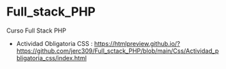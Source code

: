 # Full_stack_PHP
Curso Full Stack PHP

- Actividad Obligatoria CSS :
https://htmlpreview.github.io/?https://github.com/jerc309/Full_sctack_PHP/blob/main/Css/Actividad_pbligatoria_css/index.html